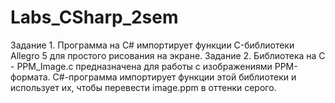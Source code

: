 # Labs_CSharp_2sem

Задание 1. Программа на C# импортирует функции C-библиотеки Allegro 5 для простого рисования на экране.
Задание 2. Библиотека на C - PPM_Image.c предназначена для работы с изображениями PPM-формата. C#-программа импортирует функции этой библиотеки и использует их, чтобы перевести image.ppm в оттенки серого.
